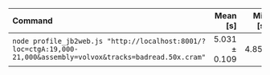 | Command | Mean [s] | Min [s] | Max [s] | Relative |
|:---|---:|---:|---:|---:|
| `node profile_jb2web.js "http://localhost:8001/?loc=ctgA:19,000-21,000&assembly=volvox&tracks=badread.50x.cram"` | 5.031 ± 0.109 | 4.850 | 5.179 | 1.00 |
